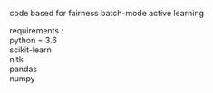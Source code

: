 code based for fairness batch-mode active learning <br>

requirements : <br>
python = 3.6 <br>
scikit-learn <br>
nltk <br>
pandas <br>
numpy <br>

